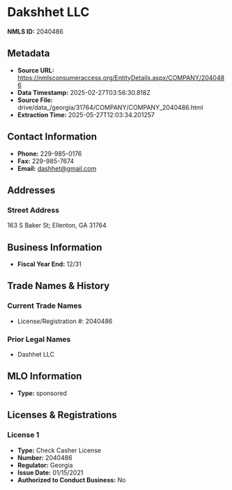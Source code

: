 # Dakshhet LLC

**NMLS ID:** 2040486

## Metadata
- **Source URL:** https://nmlsconsumeraccess.org/EntityDetails.aspx/COMPANY/2040486
- **Data Timestamp:** 2025-02-27T03:56:30.818Z
- **Source File:** drive/data_/georgia/31764/COMPANY/COMPANY_2040486.html
- **Extraction Time:** 2025-05-27T12:03:34.201257

## Contact Information
- **Phone:** 229-985-0176
- **Fax:** 229-985-7674
- **Email:** dashhet@gmail.com

## Addresses
### Street Address
163 S Baker St; Ellenton, GA 31764

## Business Information
- **Fiscal Year End:** 12/31

## Trade Names & History
### Current Trade Names
- License/Registration #: 2040486

### Prior Legal Names
- Dashhet LLC

## MLO Information
- **Type:** sponsored

## Licenses & Registrations

### License 1
- **Type:** Check Casher License
- **Number:** 2040486
- **Regulator:** Georgia
- **Issue Date:** 01/15/2021
- **Authorized to Conduct Business:** No
